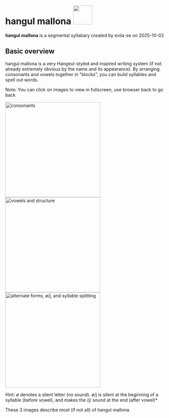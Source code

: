 # hangul mallona <img src="https://almostahexagon2.github.io/uploads/imgs/orthography/hangul-mallona/title.jpg" height=60 />
**hangul mallona** is a segmental syllabary created by evila-se on 2025-10-02

## Basic overview
hangul mallona is a very Hangeul-styled and inspired writing system (if not already extremely obvious by the name and its appearance). By arranging consonants and vowels together in "blocks", you can build syllables and spell out words.

Note: You can click on images to view in fullscreen, use browser back to go back

<img src="https://almostahexagon2.github.io/lri/uploads/imgs/orthography/hangul-mallona/overview-consonant.png" width=300 title="consonants" />
<img src="https://almostahexagon2.github.io/lri/uploads/imgs/orthography/hangul-mallona/overview-vowel-i-structure.png" width=300 title="vowels and structure" />
<img src="https://almostahexagon2.github.io/lri/uploads/imgs/orthography/hangul-mallona/overview-alternate-i-j-i-splitting.png" width=300 title="alternate forms, ø/j, and syllable splitting" />

Hint: ø denotes a silent letter (no sound). ø/j is silent at the beginning of a syllable (before vowel), and makes the /j/ sound at the end (after vowel)*

These 3 images describe most (if not all) of hangul mallona.
